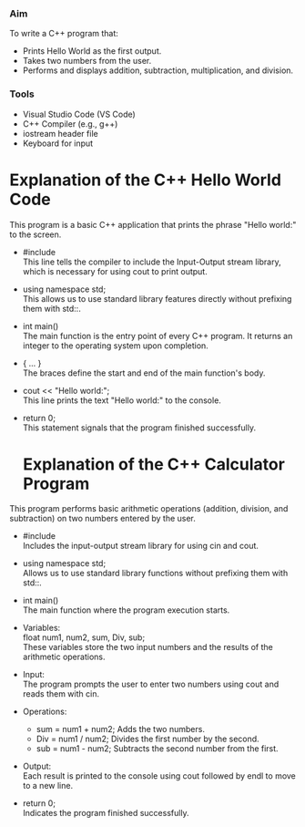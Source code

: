 ### Aim

To write a C++ program that:

- Prints Hello World as the first output.
- Takes two numbers from the user.
- Performs and displays addition, subtraction, multiplication, and division.

### Tools

- Visual Studio Code (VS Code)
- C++ Compiler (e.g., g++)
- iostream header file
- Keyboard for input

# Explanation of the C++ Hello World Code
This program is a basic C++ application that prints the phrase "Hello world:" to the screen.
- #include<iostream>  
  This line tells the compiler to include the Input-Output stream library, which is necessary for using cout to print output.
- using namespace std;  
  This allows us to use standard library features directly without prefixing them with std::.
- int main()  
  The main function is the entry point of every C++ program. It returns an integer to the operating system upon completion.
- { ... }  
  The braces define the start and end of the main function's body.
- cout << "Hello world:";  
  This line prints the text "Hello world:" to the console.
- return 0;  
  This statement signals that the program finished successfully.

  # Explanation of the C++ Calculator Program
This program performs basic arithmetic operations (addition, division, and subtraction) on two numbers entered by the user.
- #include<iostream>  
  Includes the input-output stream library for using cin and cout.
- using namespace std;  
  Allows us to use standard library functions without prefixing them with std::.

- int main()  
  The main function where the program execution starts.

- Variables:  
  float num1, num2, sum, Div, sub;  
  These variables store the two input numbers and the results of the arithmetic operations.

- Input:  
  The program prompts the user to enter two numbers using cout and reads them with cin.

- Operations:  
  - sum = num1 + num2; Adds the two numbers.  
  - Div = num1 / num2; Divides the first number by the second.  
  - sub = num1 - num2; Subtracts the second number from the first.

- Output:  
  Each result is printed to the console using cout followed by endl to move to a new line.

- return 0;  
  Indicates the program finished successfully.

